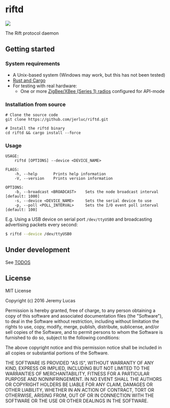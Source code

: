 # riftd

[![](https://api.travis-ci.org/jerluc/riftd.svg?branch=master)](https://travis-ci.org/jerluc/riftd)

The Rift protocol daemon

## Getting started

### System requirements

* A Unix-based system (Windows may work, but this has not been tested)
* [Rust and Cargo](https://www.rust-lang.org)
* For testing with real hardware:
  * One or more [ZigBee/XBee (Series 1) radios](https://www.sparkfun.com/products/11215) configured for API-mode

### Installation from source

```
# Clone the source code
git clone https://github.com/jerluc/riftd.git

# Install the riftd binary
cd riftd && cargo install --force
```

### Usage

```
USAGE:
    riftd [OPTIONS] --device <DEVICE_NAME>

FLAGS:
    -h, --help       Prints help information
    -V, --version    Prints version information

OPTIONS:
    -b, --broadcast <BROADCAST>    Sets the node broadcast interval [default: 1000]
    -s, --device <DEVICE_NAME>     Sets the serial device to use
    -p, --poll <POLL_INTERVAL>     Sets the I/O event poll interval [default: 100]
```

E.g. Using a USB device on serial port `/dev/ttyUSB0` and broadcasting
advertising packets every second:

```bash
$ riftd --device /dev/ttyUSB0
```

## Under development

See [TODOS](TODOS.md)

## License

MIT License

Copyright (c) 2016 Jeremy Lucas

Permission is hereby granted, free of charge, to any person obtaining a copy
of this software and associated documentation files (the "Software"), to deal
in the Software without restriction, including without limitation the rights
to use, copy, modify, merge, publish, distribute, sublicense, and/or sell
copies of the Software, and to permit persons to whom the Software is
furnished to do so, subject to the following conditions:

The above copyright notice and this permission notice shall be included in all
copies or substantial portions of the Software.

THE SOFTWARE IS PROVIDED "AS IS", WITHOUT WARRANTY OF ANY KIND, EXPRESS OR
IMPLIED, INCLUDING BUT NOT LIMITED TO THE WARRANTIES OF MERCHANTABILITY,
FITNESS FOR A PARTICULAR PURPOSE AND NONINFRINGEMENT. IN NO EVENT SHALL THE
AUTHORS OR COPYRIGHT HOLDERS BE LIABLE FOR ANY CLAIM, DAMAGES OR OTHER
LIABILITY, WHETHER IN AN ACTION OF CONTRACT, TORT OR OTHERWISE, ARISING FROM,
OUT OF OR IN CONNECTION WITH THE SOFTWARE OR THE USE OR OTHER DEALINGS IN THE
SOFTWARE.

